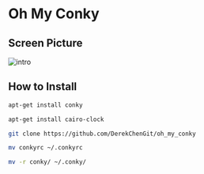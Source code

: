 # Oh My Conky

## Screen Picture
![intro](https://github.com/DerekChenGit/DerekChenGitShareFiles/blob/master/OhMyConky.png "intro")

## How to Install
```bash
apt-get install conky
```
```bash
apt-get install cairo-clock
```
```bash
git clone https://github.com/DerekChenGit/oh_my_conky
```

```bash
mv conkyrc ~/.conkyrc
```

```bash
mv -r conky/ ~/.conky/
```
